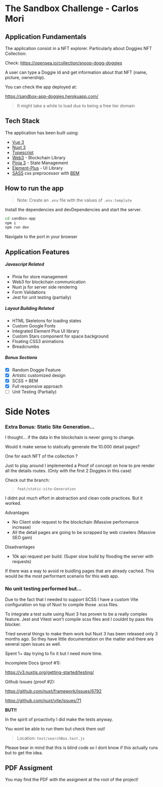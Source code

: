 # The Sandbox Challenge - Carlos Mori

## Application Fundamentals

The application consist in a NFT explorer. Particularly about Doggies NFT Collection:

Check: https://opensea.io/collection/snoop-dogg-doggies

A user can type a Doggie Id and get information about that NFT (name, picture, ownership).

You can check the app deployed at:

https://sandbox-app-doggies.herokuapp.com/

> It might take a while to load due to being a free tier domain

## Tech Stack

The application has been built using:

- [Vue 3](https://vuejs.org/)
- [Nuxt 3](https://v3.nuxtjs.org/)
- [Typescript](https://www.typescriptlang.org/)
- [Web3](https://web3js.readthedocs.io/en/v1.8.0/) - Blockchain Library
- [Pinia 3](https://pinia.vuejs.org/) - State Management
- [Element-Plus](https://element-plus.org/en-US/) - UI Library
- [SASS](https://sass-lang.com/) css preprocessor with [BEM](https://getbem.com/introduction/)

## How to run the app

> Note: Create an `.env` file with the values of `.env.template`

Install the dependencies and devDependencies and start the server.

```sh
cd sandbox-app
npm i
npm run dev
```

Navigate to the port in your browser

## Application Features

##### Javascript Related

- Pinia for store management
- Web3 for blockchain communication
- Nuxt js for server side rendering
- Form Validations
- Jest for unit testing (partially)

##### Layout Building Related

- HTML Skeletons for loading states
- Custom Google Fonts
- Integrated Element Plus UI library
- Custom Stars component for space background
- Floating CSS3 animations
- Breadcrumbs

##### Bonus Sections

- [x] Random Doggie Feature
- [x] Artistic customized design
- [x] SCSS + BEM
- [x] Full responsive approach
- [ ] Unit Testing (Partially)

# Side Notes

### Extra Bonus: Static Site Generation...

I thought... if the data in the blockchain is never going to change.

Would it make sense to statically generate the 10.000 detail pages?

One for each NFT of the collection ?

Just to play around I implemented a Proof of concept on how to pre render all the details routes. (Only with the first 2 Doggies in this case)

Check out the branch:

> `feat/static-site-Generation`

I didnt put much effort in abstraction and clean code practices. But it worked.

Advantages

- No Client side request to the blockchain (Massive performance increase)
- All the detail pages are going to be scrapped by web crawlers (Massive SEO gain)

Disadvantages

- 10k api request per build. (Super slow build by flooding the server with requests)

If there was a way to avoid re buidling pages that are already cached. This would be the most performant scenario for this web app.

### No unit testing performed but...

Due to the fact that I needed to support SCSS I have a custom Vite configuration on top of Nuxt to compile those .scss files.

To integrate a test suite using Nuxt 3 has proven to be a really complex feature. Jest and Vitest won't compile scss files and I couldnt by pass this blocker.

Tried several things to make them work but Nuxt 3 has been released only 3 months ago. So they have little documentation on the matter and there are several open issues as well.

Spent 1+ day trying to fix it but I need more time.

Incomplete Docs (proof #1):

https://v3.nuxtjs.org/getting-started/testing/

Github Issues (proof #2):

https://github.com/nuxt/framework/issues/6792

https://github.com/nuxt/vite/issues/71

**BUT!!**

In the spirit of proactivity I did make the tests anyway.

You wont be able to run them but check them out!

> Location: `test/searchBox.test.js`

Please bear in mind that this is blind code so I dont know if this actually runs but to get the idea.

## PDF Assigment

You may find the PDF with the assigment at the root of the project!

